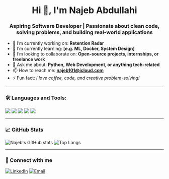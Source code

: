 <h1 align="center">Hi 👋, I'm Najeb Abdullahi</h1>
<h3 align="center">Aspiring Software Developer | Passionate about clean code, solving problems, and building real-world applications</h3>

- 🔭 I’m currently working on: **Retention Radar**
- 🌱 I’m currently learning: **[e.g. ML, Docker, System Design]**
- 👯 I’m looking to collaborate on: **Open-source projects, internships, or freelance work**
- 💬 Ask me about: **Python, Web Development, or anything tech-related**
- 📫 How to reach me: **najeb101@icloud.com**
- ⚡ Fun fact: *I love coffee, code, and creative problem-solving!*

---

### 🛠️ Languages and Tools:
<p>
  <img src="https://img.shields.io/badge/Python-3776AB?style=for-the-badge&logo=python&logoColor=white"/>
  <img src="https://img.shields.io/badge/JavaScript-F7DF1E?style=for-the-badge&logo=javascript&logoColor=black"/>
  <img src="https://img.shields.io/badge/React-20232A?style=for-the-badge&logo=react&logoColor=61DAFB"/>
  <img src="https://img.shields.io/badge/Node.js-339933?style=for-the-badge&logo=nodedotjs&logoColor=white"/>
  <img src="https://img.shields.io/badge/PostgreSQL-336791?style=for-the-badge&logo=postgresql&logoColor=white"/>
</p>

---

### 📈 GitHub Stats

![Najeb's GitHub stats](https://github-readme-stats.vercel.app/api?username=Vnajeb&show_icons=true&theme=tokyonight)
![Top Langs](https://github-readme-stats.vercel.app/api/top-langs/?username=Vnajeb&layout=compact&theme=tokyonight)

---

### 🔗 Connect with me

[![LinkedIn](https://img.shields.io/badge/LinkedIn-blue?style=for-the-badge&logo=linkedin&logoColor=white)](https://linkedin.com/in/najeb-abdullahi)
[![Email](https://img.shields.io/badge/Email-najeb101@icloud.com-blue?style=for-the-badge&logo=gmail&logoColor=white)](mailto:najeb101@icloud.com)
